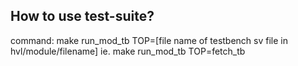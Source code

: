 ## How to use test-suite?

command: make run_mod_tb TOP=[file name of testbench sv file in hvl/module/filename]
ie. make run_mod_tb TOP=fetch_tb
